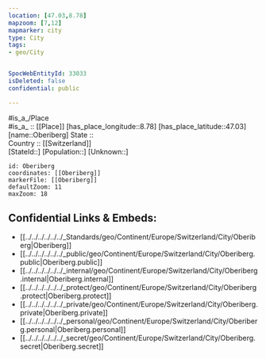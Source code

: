 ```yaml
---
location: [47.03,8.78] 
mapzoom: [7,12] 
mapmarker: city 
type: City
tags:
- geo/City


SpocWebEntityId: 33033
isDeleted: false
confidential: public

---
```



#is_a_/Place  
#is_a_ :: [[Place]] 
[has_place_longitude::8.78] 
[has_place_latitude::47.03] 
[name::Oberiberg] 
State ::  
Country :: [[Switzerland]]  
[StateId::] 
[Population::] 
[Unknown::] 


```leaflet
id: Oberiberg
coordinates: [[Oberiberg]] 
markerFile: [[Oberiberg]] 
defaultZoom: 11 
maxZoom: 18
```


## Confidential Links & Embeds: 
- [[../../../../../../_Standards/geo/Continent/Europe/Switzerland/City/Oberiberg|Oberiberg]] 
- [[../../../../../../_public/geo/Continent/Europe/Switzerland/City/Oberiberg.public|Oberiberg.public]] 
- [[../../../../../../_internal/geo/Continent/Europe/Switzerland/City/Oberiberg.internal|Oberiberg.internal]] 
- [[../../../../../../_protect/geo/Continent/Europe/Switzerland/City/Oberiberg.protect|Oberiberg.protect]] 
- [[../../../../../../_private/geo/Continent/Europe/Switzerland/City/Oberiberg.private|Oberiberg.private]] 
- [[../../../../../../_personal/geo/Continent/Europe/Switzerland/City/Oberiberg.personal|Oberiberg.personal]] 
- [[../../../../../../_secret/geo/Continent/Europe/Switzerland/City/Oberiberg.secret|Oberiberg.secret]] 

